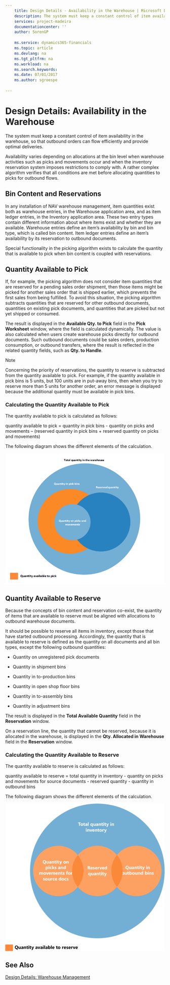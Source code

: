 ```yaml
---
    title: Design Details - Availability in the Warehouse | Microsoft Docs
    description: The system must keep a constant control of item availability in the warehouse, so that outbound orders can flow efficiently and provide optimal deliveries.
    services: project-madeira
    documentationcenter: ''
    author: SorenGP

    ms.service: dynamics365-financials
    ms.topic: article
    ms.devlang: na
    ms.tgt_pltfrm: na
    ms.workload: na
    ms.search.keywords:
    ms.date: 07/01/2017
    ms.author: sgroespe

---
```

# Design Details: Availability in the Warehouse
The system must keep a constant control of item availability in the warehouse, so that outbound orders can flow efficiently and provide optimal deliveries.  
  
 Availability varies depending on allocations at the bin level when warehouse activities such as picks and movements occur and when the inventory reservation system imposes restrictions to comply with. A rather complex algorithm verifies that all conditions are met before allocating quantities to picks for outbound flows.  
  
## Bin Content and Reservations  
 In any installation of NAV warehouse management, item quantities exist both as warehouse entries, in the Warehouse application area, and as item ledger entries, in the Inventory application area. These two entry types contain different information about where items exist and whether they are available. Warehouse entries define an item’s availability by bin and bin type, which is called bin content. Item ledger entries define an item’s availability by its reservation to outbound documents.  
  
 Special functionality in the picking algorithm exists to calculate the quantity that is available to pick when bin content is coupled with reservations.  
  
## Quantity Available to Pick  
 If, for example, the picking algorithm does not consider item quantities that are reserved for a pending sales order shipment, then those items might be picked for another sales order that is shipped earlier, which prevents the first sales from being fulfilled. To avoid this situation, the picking algorithm subtracts quantities that are reserved for other outbound documents, quantities on existing pick documents, and quantities that are picked but not yet shipped or consumed.  
  
 The result is displayed in the **Available Qty. to Pick** field in the **Pick Worksheet** window, where the field is calculated dynamically. The value is also calculated when users create warehouse picks directly for outbound documents. Such outbound documents could be sales orders, production consumption, or outbound transfers, where the result is reflected in the related quantity fields, such as **Qty. to Handle**.  
  
> [!NOTE]  
>  Concerning the priority of reservations, the quantity to reserve is subtracted from the quantity available to pick. For example, if the quantity available in pick bins is 5 units, but 100 units are in put-away bins, then when you try to reserve more than 5 units for another order, an error message is displayed because the additional quantity must be available in pick bins.  
  
### Calculating the Quantity Available to Pick  
 The quantity available to pick is calculated as follows:  
  
 quantity available to pick = quantity in pick bins - quantity on picks and movements – (reserved quantity in pick bins + reserved quantity on picks and movements)  
  
 The following diagram shows the different elements of the calculation.  
  
 ![Available to pick, with reservation overlap](media/design_details_warehouse_management_availability_2.png "design_details_warehouse_management_availability_2")  
  
## Quantity Available to Reserve  
 Because the concepts of bin content and reservation co-exist, the quantity of items that are available to reserve must be aligned with allocations to outbound warehouse documents.  
  
 It should be possible to reserve all items in inventory, except those that have started outbound processing. Accordingly, the quantity that is available to reserve is defined as the quantity on all documents and all bin types, except the following outbound quantities:  
  
-   Quantity on unregistered pick documents  
  
-   Quantity in shipment bins  
  
-   Quantity in to-production bins  
  
-   Quantity in open shop floor bins  
  
-   Quantity in to-assembly bins  
  
-   Quantity in adjustment bins  
  
 The result is displayed in the **Total Available Quantity** field in the **Reservation** window.  
  
 On a reservation line, the quantity that cannot be reserved, because it is allocated in the warehouse, is displayed in the **Qty. Allocated in Warehouse** field in the **Reservation** window.  
  
### Calculating the Quantity Available to Reserve  
 The quantity available to reserve is calculated as follows:  
  
 quantity available to reserve = total quantity in inventory - quantity on picks and movements for source documents - reserved quantity - quantity in outbound bins  
  
 The following diagram shows the different elements of the calculation.  
  
 ![Avaliable to reserve, per warehouse allocations](media/design_details_warehouse_management_availability_3.png "design_details_warehouse_management_availability_3")  
  
## See Also  
 [Design Details: Warehouse Management](design-details-warehouse-management.md)